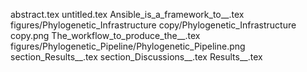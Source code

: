abstract.tex
untitled.tex
Ansible_is_a_framework_to__.tex
figures/Phylogenetic_Infrastructure copy/Phylogenetic_Infrastructure copy.png
The_workflow_to_produce_the__.tex
figures/Phylogenetic_Pipeline/Phylogenetic_Pipeline.png
section_Results__.tex
section_Discussions__.tex
Results__.tex
